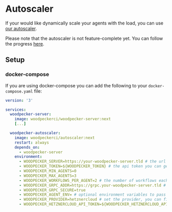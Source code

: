 # Autoscaler

If your would like dynamically scale your agents with the load, you can use [our autoscaler](https://github.com/woodpecker-ci/autoscaler).

Please note that the autoscaler is not feature-complete yet. You can follow the progress [here](https://github.com/woodpecker-ci/autoscaler#roadmap).

## Setup

### docker-compose

If you are using docker-compose you can add the following to your `docker-compose.yaml` file:

```yaml
version: '3'

services:
  woodpecker-server:
    image: woodpeckerci/woodpecker-server:next
    [...]

  woodpecker-autoscaler:
    image: woodpeckerci/autoscaler:next
    restart: always
    depends_on:
      - woodpecker-server
    environment:
      - WOODPECKER_SERVER=https://your-woodpecker-server.tld # the url of your woodpecker server / could also be a public url
      - WOODPECKER_TOKEN=${WOODPECKER_TOKEN} # the api token you can get from the UI https://your-woodpecker-server.tld/user
      - WOODPECKER_MIN_AGENTS=0
      - WOODPECKER_MAX_AGENTS=3
      - WOODPECKER_WORKFLOWS_PER_AGENT=2 # the number of workflows each agent can run at the same time
      - WOODPECKER_GRPC_ADDR=https://grpc.your-woodpecker-server.tld # the grpc address of your woodpecker server, publicly accessible from the agents
      - WOODPECKER_GRPC_SECURE=true
      - WOODPECKER_AGENT_ENV= # optional environment variables to pass to the agents
      - WOODPECKER_PROVIDER=hetznercloud # set the provider, you can find all the available ones down below
      - WOODPECKER_HETZNERCLOUD_API_TOKEN=${WOODPECKER_HETZNERCLOUD_API_TOKEN} # your api token for the Hetzner cloud
```
